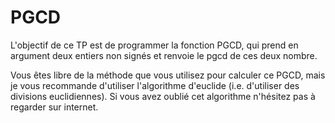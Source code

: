# PGCD
L'objectif de ce TP est de programmer la fonction PGCD, qui prend en argument 
deux entiers non signés et renvoie le pgcd de ces deux nombre.

Vous êtes libre de la méthode que vous utilisez pour calculer ce PGCD, mais 
je vous recommande d'utiliser l'algorithme d'euclide (i.e. d'utiliser des 
divisions euclidiennes). Si vous avez oublié cet algorithme n'hésitez pas à 
regarder sur internet.
